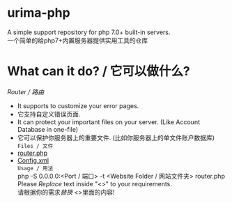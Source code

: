 # urima-php
A simple support repository for php 7.0+ built-in servers.<br>
一个简单的给php7+内置服务器提供实用工具的仓库
# What can it do? / 它可以做什么?
*Router / 路由*<br>
 - It supports to customize your error pages.
 - 它支持自定义错误页面.
 - It can protect your important files on your server. (Like Account Database in one-file)
 - 它可以保护你服务器上的重要文件. (比如你服务器上的单文件账户数据库)<br>
`Files / 文件`<br>
 - [router.php](https://github.com/XIAYM-gh/urima-php/blob/main/router.php)
 - [Config.xml](https://github.com/XIAYM-gh/urima-php/blob/main/Config.xml)<br>
`Usage / 用法`<br>
php -S 0.0.0.0:<Port / 端口> -t <Website Folder / 网站文件夹> router.php<br>
Please *Replace* text inside "<>" to your requirements.<br>
请根据你的需求*替换* <>里面的内容!


